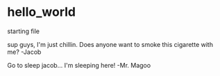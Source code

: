 # hello_world
starting file

sup guys, I'm just chillin. Does anyone want to smoke this cigarette with me? 
-Jacob

Go to sleep jacob... I'm sleeping here!
-Mr. Magoo
